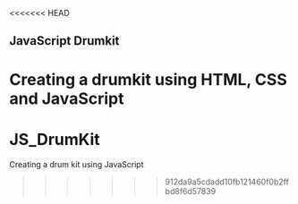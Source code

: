 <<<<<<< HEAD
## JavaScript Drumkit

Creating a drumkit using HTML, CSS and JavaScript
=======
# JS_DrumKit
Creating a drum kit using JavaScript
>>>>>>> 912da9a5cdadd10fb121460f0b2ffbd8f6d57839
